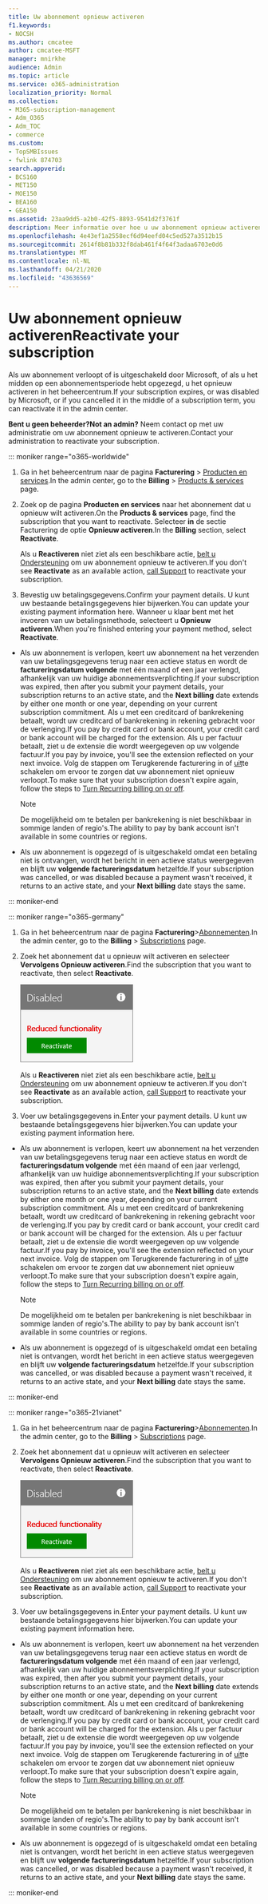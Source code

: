 ```yaml
---
title: Uw abonnement opnieuw activeren
f1.keywords:
- NOCSH
ms.author: cmcatee
author: cmcatee-MSFT
manager: mnirkhe
audience: Admin
ms.topic: article
ms.service: o365-administration
localization_priority: Normal
ms.collection:
- M365-subscription-management
- Adm_O365
- Adm_TOC
- commerce
ms.custom:
- TopSMBIssues
- fwlink 874703
search.appverid:
- BCS160
- MET150
- MOE150
- BEA160
- GEA150
ms.assetid: 23aa9dd5-a2b0-42f5-8893-9541d2f3761f
description: Meer informatie over hoe u uw abonnement opnieuw activeren wanneer het verloopt of als Microsoft het abonnement uitschakelt of als u het in het midden opzegt.
ms.openlocfilehash: 4e43ef1a2558ecf6d94eefd04c5ed527a3512b15
ms.sourcegitcommit: 2614f8b81b332f8dab461f4f64f3adaa6703e0d6
ms.translationtype: MT
ms.contentlocale: nl-NL
ms.lasthandoff: 04/21/2020
ms.locfileid: "43636569"
---
```

# <a name="reactivate-your-subscription"></a><span data-ttu-id="e92ed-103">Uw abonnement opnieuw activeren</span><span class="sxs-lookup"><span data-stu-id="e92ed-103">Reactivate your subscription</span></span>

<span data-ttu-id="e92ed-104">Als uw abonnement verloopt of is uitgeschakeld door Microsoft, of als u het midden op een abonnementsperiode hebt opgezegd, u het opnieuw activeren in het beheercentrum.</span><span class="sxs-lookup"><span data-stu-id="e92ed-104">If your subscription expires, or was disabled by Microsoft, or if you cancelled it in the middle of a subscription term, you can reactivate it in the admin center.</span></span>
  
 <span data-ttu-id="e92ed-105">**Bent u geen beheerder?**</span><span class="sxs-lookup"><span data-stu-id="e92ed-105">**Not an admin?**</span></span> <span data-ttu-id="e92ed-106">Neem contact op met uw administratie om uw abonnement opnieuw te activeren.</span><span class="sxs-lookup"><span data-stu-id="e92ed-106">Contact your administration to reactivate your subscription.</span></span>

::: moniker range="o365-worldwide"


1. <span data-ttu-id="e92ed-107">Ga in het beheercentrum naar de pagina **Facturering** \> <a href="https://go.microsoft.com/fwlink/p/?linkid=842054" target="_blank">Producten en services</a>.</span><span class="sxs-lookup"><span data-stu-id="e92ed-107">In the admin center, go to the **Billing** \> <a href="https://go.microsoft.com/fwlink/p/?linkid=842054" target="_blank">Products & services</a> page.</span></span>

2. <span data-ttu-id="e92ed-108">Zoek op de pagina **Producten en services** naar het abonnement dat u opnieuw wilt activeren.</span><span class="sxs-lookup"><span data-stu-id="e92ed-108">On the **Products & services** page, find the subscription that you want to reactivate.</span></span> <span data-ttu-id="e92ed-109">Selecteer **in** de sectie Facturering de optie **Opnieuw activeren**.</span><span class="sxs-lookup"><span data-stu-id="e92ed-109">In the **Billing** section, select **Reactivate**.</span></span>
  
    <span data-ttu-id="e92ed-110">Als u **Reactiveren** niet ziet als een beschikbare actie, [belt u Ondersteuning](../../admin/contact-support-for-business-products.md) om uw abonnement opnieuw te activeren.</span><span class="sxs-lookup"><span data-stu-id="e92ed-110">If you don't see **Reactivate** as an available action, [call Support](../../admin/contact-support-for-business-products.md) to reactivate your subscription.</span></span>

3. <span data-ttu-id="e92ed-111">Bevestig uw betalingsgegevens.</span><span class="sxs-lookup"><span data-stu-id="e92ed-111">Confirm your payment details.</span></span> <span data-ttu-id="e92ed-112">U kunt uw bestaande betalingsgegevens hier bijwerken.</span><span class="sxs-lookup"><span data-stu-id="e92ed-112">You can update your existing payment information here.</span></span> <span data-ttu-id="e92ed-113">Wanneer u klaar bent met het invoeren van uw betalingsmethode, selecteert u **Opnieuw activeren**.</span><span class="sxs-lookup"><span data-stu-id="e92ed-113">When you're finished entering your payment method, select **Reactivate**.</span></span>

  - <span data-ttu-id="e92ed-114">Als uw abonnement is verlopen, keert uw abonnement na het verzenden van uw betalingsgegevens terug naar een actieve status en wordt de **factureringsdatum volgende** met één maand of een jaar verlengd, afhankelijk van uw huidige abonnementsverplichting.</span><span class="sxs-lookup"><span data-stu-id="e92ed-114">If your subscription was expired, then after you submit your payment details, your subscription returns to an active state, and the **Next billing** date extends by either one month or one year, depending on your current subscription commitment.</span></span> <span data-ttu-id="e92ed-115">Als u met een creditcard of bankrekening betaalt, wordt uw creditcard of bankrekening in rekening gebracht voor de verlenging.</span><span class="sxs-lookup"><span data-stu-id="e92ed-115">If you pay by credit card or bank account, your credit card or bank account will be charged for the extension.</span></span> <span data-ttu-id="e92ed-116">Als u per factuur betaalt, ziet u de extensie die wordt weergegeven op uw volgende factuur.</span><span class="sxs-lookup"><span data-stu-id="e92ed-116">If you pay by invoice, you'll see the extension reflected on your next invoice.</span></span> <span data-ttu-id="e92ed-117">Volg de stappen om Terugkerende facturering in of [uit](renew-your-subscription.md)te schakelen om ervoor te zorgen dat uw abonnement niet opnieuw verloopt.</span><span class="sxs-lookup"><span data-stu-id="e92ed-117">To make sure that your subscription doesn't expire again, follow the steps to [Turn Recurring billing on or off](renew-your-subscription.md).</span></span>

    > [!NOTE]
    > <span data-ttu-id="e92ed-118">De mogelijkheid om te betalen per bankrekening is niet beschikbaar in sommige landen of regio's.</span><span class="sxs-lookup"><span data-stu-id="e92ed-118">The ability to pay by bank account isn't available in some countries or regions.</span></span>
  
  - <span data-ttu-id="e92ed-119">Als uw abonnement is opgezegd of is uitgeschakeld omdat een betaling niet is ontvangen, wordt het bericht in een actieve status weergegeven en blijft uw **volgende factureringsdatum** hetzelfde.</span><span class="sxs-lookup"><span data-stu-id="e92ed-119">If your subscription was cancelled, or was disabled because a payment wasn't received, it returns to an active state, and your **Next billing** date stays the same.</span></span>

::: moniker-end


::: moniker range="o365-germany"
  
1. <span data-ttu-id="e92ed-120">Ga in het beheercentrum naar de pagina **Facturering**\><a href="https://go.microsoft.com/fwlink/p/?linkid=847745" target="_blank">Abonnementen</a>.</span><span class="sxs-lookup"><span data-stu-id="e92ed-120">In the admin center, go to the **Billing** \> <a href="https://go.microsoft.com/fwlink/p/?linkid=847745" target="_blank">Subscriptions</a> page.</span></span>

2. <span data-ttu-id="e92ed-121">Zoek het abonnement dat u opnieuw wilt activeren en selecteer **Vervolgens Opnieuw activeren**.</span><span class="sxs-lookup"><span data-stu-id="e92ed-121">Find the subscription that you want to reactivate, then select **Reactivate**.</span></span>

    ![Close-up van een abonnementskaart met de tekst Uitgeschakeld en Beperkte functionaliteit met een knop Opnieuw activeren.](../../media/4042c2c7-48d3-4add-963f-42f9fbcede07.png)
  
    <span data-ttu-id="e92ed-123">Als u **Reactiveren** niet ziet als een beschikbare actie, [belt u Ondersteuning](../../admin/contact-support-for-business-products.md) om uw abonnement opnieuw te activeren.</span><span class="sxs-lookup"><span data-stu-id="e92ed-123">If you don't see **Reactivate** as an available action, [call Support](../../admin/contact-support-for-business-products.md) to reactivate your subscription.</span></span>

3. <span data-ttu-id="e92ed-124">Voer uw betalingsgegevens in.</span><span class="sxs-lookup"><span data-stu-id="e92ed-124">Enter your payment details.</span></span> <span data-ttu-id="e92ed-125">U kunt uw bestaande betalingsgegevens hier bijwerken.</span><span class="sxs-lookup"><span data-stu-id="e92ed-125">You can update your existing payment information here.</span></span>

  - <span data-ttu-id="e92ed-126">Als uw abonnement is verlopen, keert uw abonnement na het verzenden van uw betalingsgegevens terug naar een actieve status en wordt de **factureringsdatum volgende** met één maand of een jaar verlengd, afhankelijk van uw huidige abonnementsverplichting.</span><span class="sxs-lookup"><span data-stu-id="e92ed-126">If your subscription was expired, then after you submit your payment details, your subscription returns to an active state, and the **Next billing** date extends by either one month or one year, depending on your current subscription commitment.</span></span> <span data-ttu-id="e92ed-127">Als u met een creditcard of bankrekening betaalt, wordt uw creditcard of bankrekening in rekening gebracht voor de verlenging.</span><span class="sxs-lookup"><span data-stu-id="e92ed-127">If you pay by credit card or bank account, your credit card or bank account will be charged for the extension.</span></span> <span data-ttu-id="e92ed-128">Als u per factuur betaalt, ziet u de extensie die wordt weergegeven op uw volgende factuur.</span><span class="sxs-lookup"><span data-stu-id="e92ed-128">If you pay by invoice, you'll see the extension reflected on your next invoice.</span></span> <span data-ttu-id="e92ed-129">Volg de stappen om Terugkerende facturering in of [uit](renew-your-subscription.md)te schakelen om ervoor te zorgen dat uw abonnement niet opnieuw verloopt.</span><span class="sxs-lookup"><span data-stu-id="e92ed-129">To make sure that your subscription doesn't expire again, follow the steps to [Turn Recurring billing on or off](renew-your-subscription.md).</span></span>

    > [!NOTE]
    > <span data-ttu-id="e92ed-130">De mogelijkheid om te betalen per bankrekening is niet beschikbaar in sommige landen of regio's.</span><span class="sxs-lookup"><span data-stu-id="e92ed-130">The ability to pay by bank account isn't available in some countries or regions.</span></span>
  
  - <span data-ttu-id="e92ed-131">Als uw abonnement is opgezegd of is uitgeschakeld omdat een betaling niet is ontvangen, wordt het bericht in een actieve status weergegeven en blijft uw **volgende factureringsdatum** hetzelfde.</span><span class="sxs-lookup"><span data-stu-id="e92ed-131">If your subscription was cancelled, or was disabled because a payment wasn't received, it returns to an active state, and your **Next billing** date stays the same.</span></span>

  ::: moniker-end

::: moniker range="o365-21vianet"
  
1. <span data-ttu-id="e92ed-132">Ga in het beheercentrum naar de pagina **Facturering**\><a href="https://go.microsoft.com/fwlink/p/?linkid=850626" target="_blank">Abonnementen</a>.</span><span class="sxs-lookup"><span data-stu-id="e92ed-132">In the admin center, go to the **Billing** \> <a href="https://go.microsoft.com/fwlink/p/?linkid=850626" target="_blank">Subscriptions</a> page.</span></span>

2. <span data-ttu-id="e92ed-133">Zoek het abonnement dat u opnieuw wilt activeren en selecteer **Vervolgens Opnieuw activeren**.</span><span class="sxs-lookup"><span data-stu-id="e92ed-133">Find the subscription that you want to reactivate, then select **Reactivate**.</span></span>

    ![Close-up van een abonnementskaart met de tekst Uitgeschakeld en Beperkte functionaliteit met een knop Opnieuw activeren.](../../media/4042c2c7-48d3-4add-963f-42f9fbcede07.png)
  
    <span data-ttu-id="e92ed-135">Als u **Reactiveren** niet ziet als een beschikbare actie, [belt u Ondersteuning](../../admin/contact-support-for-business-products.md) om uw abonnement opnieuw te activeren.</span><span class="sxs-lookup"><span data-stu-id="e92ed-135">If you don't see **Reactivate** as an available action, [call Support](../../admin/contact-support-for-business-products.md) to reactivate your subscription.</span></span>

3. <span data-ttu-id="e92ed-136">Voer uw betalingsgegevens in.</span><span class="sxs-lookup"><span data-stu-id="e92ed-136">Enter your payment details.</span></span> <span data-ttu-id="e92ed-137">U kunt uw bestaande betalingsgegevens hier bijwerken.</span><span class="sxs-lookup"><span data-stu-id="e92ed-137">You can update your existing payment information here.</span></span>

  - <span data-ttu-id="e92ed-138">Als uw abonnement is verlopen, keert uw abonnement na het verzenden van uw betalingsgegevens terug naar een actieve status en wordt de **factureringsdatum volgende** met één maand of een jaar verlengd, afhankelijk van uw huidige abonnementsverplichting.</span><span class="sxs-lookup"><span data-stu-id="e92ed-138">If your subscription was expired, then after you submit your payment details, your subscription returns to an active state, and the **Next billing** date extends by either one month or one year, depending on your current subscription commitment.</span></span> <span data-ttu-id="e92ed-139">Als u met een creditcard of bankrekening betaalt, wordt uw creditcard of bankrekening in rekening gebracht voor de verlenging.</span><span class="sxs-lookup"><span data-stu-id="e92ed-139">If you pay by credit card or bank account, your credit card or bank account will be charged for the extension.</span></span> <span data-ttu-id="e92ed-140">Als u per factuur betaalt, ziet u de extensie die wordt weergegeven op uw volgende factuur.</span><span class="sxs-lookup"><span data-stu-id="e92ed-140">If you pay by invoice, you'll see the extension reflected on your next invoice.</span></span> <span data-ttu-id="e92ed-141">Volg de stappen om Terugkerende facturering in of [uit](renew-your-subscription.md)te schakelen om ervoor te zorgen dat uw abonnement niet opnieuw verloopt.</span><span class="sxs-lookup"><span data-stu-id="e92ed-141">To make sure that your subscription doesn't expire again, follow the steps to [Turn Recurring billing on or off](renew-your-subscription.md).</span></span>

    > [!NOTE]
    > <span data-ttu-id="e92ed-142">De mogelijkheid om te betalen per bankrekening is niet beschikbaar in sommige landen of regio's.</span><span class="sxs-lookup"><span data-stu-id="e92ed-142">The ability to pay by bank account isn't available in some countries or regions.</span></span>
  
  - <span data-ttu-id="e92ed-143">Als uw abonnement is opgezegd of is uitgeschakeld omdat een betaling niet is ontvangen, wordt het bericht in een actieve status weergegeven en blijft uw **volgende factureringsdatum** hetzelfde.</span><span class="sxs-lookup"><span data-stu-id="e92ed-143">If your subscription was cancelled, or was disabled because a payment wasn't received, it returns to an active state, and your **Next billing** date stays the same.</span></span>

  ::: moniker-end
